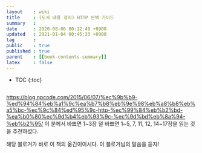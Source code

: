 ```yaml
---
layout    : wiki
title     : (도서 내용 정리) HTTP 완벽 가이드
summary   : 
date      : 2020-08-06 00:12:49 +0900
updated   : 2021-01-04 00:45:33 +0900
tag       : 
public    : true
published : true
parent    : [[book-contents-summary]]
latex     : false
---
```

* TOC
{:toc}

## 

https://blog.npcode.com/2015/06/07/%ec%9b%b9-%ed%94%84%eb%a1%9c%ea%b7%b8%eb%9e%98%eb%a8%b8%eb%a5%bc-%ec%9c%84%ed%95%9c-http-%ec%99%84%eb%b2%bd-%ea%b0%80%ec%9d%b4%eb%93%9c-%ec%9d%bd%eb%8a%94-%eb%b2%95/
이 분께서 바쁘면 1~3장
덜 바쁘면 1~5, 7, 11, 12, 14~17장을 읽는 것을 추천하셨다.

해당 블로거가 바로 이 책의 옮긴이이시다.
이 블로거님의 말씀을 듣자!
